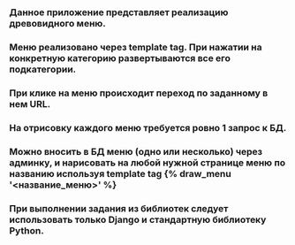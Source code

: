 ### Данное приложение представляет реализацию древовидного меню.
### Меню реализовано через template tag. При нажатии на конкретную категорию развертываются все его подкатегории.
### При клике на меню происходит переход по заданному в нем URL.
### На отрисовку каждого меню требуется ровно 1 запрос к БД.
### Можно вносить в БД меню (одно или несколько) через админку, и нарисовать на любой нужной странице меню по названию используя template tag {% draw_menu '<название_меню>' %}
### При выполнении задания из библиотек следует использовать только Django и стандартную библиотеку Python.
